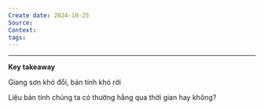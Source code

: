 ```yaml
---
Create date: 2024-10-25
Source: 
Context: 
tags:
---
```

---
**Key takeaway**

Giang sơn khó đổi, bản tính khó rời

Liệu bản tính chúng ta có thường hằng qua thời gian hay không?